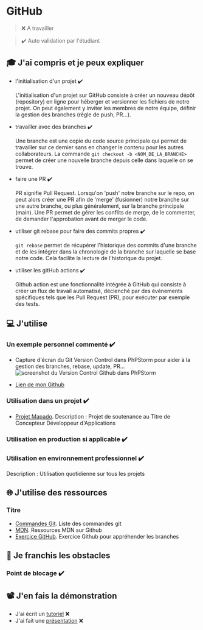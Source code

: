 # GitHub

> ❌ A travailler

> ✔️ Auto validation par l'étudiant

## 🎓 J'ai compris et je peux expliquer

- l'initialisation d'un projet ✔️

  L'initialisation d'un projet sur GitHub consiste à créer un nouveau dépôt (repository) en ligne pour héberger et versionner les fichiers de notre projet. On peut également y inviter les membres de notre équipe, définir la gestion des branches (règle de push, PR...).

- travailler avec des branches ✔️

  Une branche est une copie du code source principale qui permet de travailler sur ce dernier sans en changer le contenu pour les autres collaborateurs. 
  La commande ```git checkout -b <NOM_DE_LA_BRANCHE>``` permet de créer une nouvelle branche depuis celle dans laquelle on se trouve.

- faire une PR ✔️

  PR signifie Pull Request. Lorsqu'on 'push' notre branche sur le repo, on peut alors créer une PR afin de 'merge' (fusionner) notre branche sur une autre branche, ou plus généralement, sur la branche principale (main).
  Une PR permet de gérer les conflits de merge, de le commenter, de demander l'approbation avant de merger le code.

- utiliser git rebase pour faire des commits propres ✔️

  ```git rebase``` permet de récupérer l'historique des commits d'une branche et de les intégrer dans la chronologie de la branche sur laquelle se base notre code. Cela facilite la lecture de l'historique du projet.

- utiliser les gitHub actions ✔️

  Github action est une fonctionnalité intégrée à GitHub qui consiste à créer un flux de travail automatisé, déclenché par des événements spécifiques tels que les Pull Request (PR), pour exécuter par exemple des tests.

## 💻 J'utilise

### Un exemple personnel commenté ✔️
- Capture d'écran du Git Version Control dans PhPStorm pour aider à la gestion des branches, rebase, update, PR...
![screenshot du Version Control Github dans PhPStorm](../images/terminal_github.png)

- [Lien de mon Github](https://github.com/GrischK)

### Utilisation dans un projet ✔️

- [Projet Mapado](https://github.com/WildCodeSchool/2209-wns-adleman-mapado).
  Description : Projet de soutenance au Titre de Concepteur Développeur d'Applications

### Utilisation en production si applicable ✔️

### Utilisation en environnement professionnel ✔️

Description : Utilisation quotidienne sur tous les projets

## 🌐 J'utilise des ressources

### Titre

- [Commandes Git](https://git-scm.com/docs/git).
  Liste des commandes git  
- [MDN](https://developer.mozilla.org/fr/docs/Learn/Common_questions/Tools_and_setup/Using_GitHub_pages).
  Ressources MDN sur Github 
- [Exercice GitHub](https://learngitbranching.js.org/?locale=fr_FR).
  Exercice Github pour appréhender les branches

## 🚧 Je franchis les obstacles

### Point de blocage ✔️

## 📽️ J'en fais la démonstration

- J'ai écrit un [tutoriel]() ❌ 
- J'ai fait une [présentation]() ❌ 
